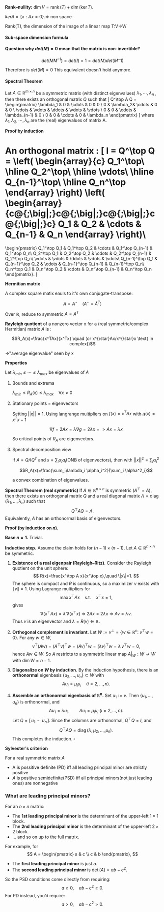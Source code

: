 **Rank–nullity:** $\dim V=\operatorname{rank}(T)+\dim(\ker T)$.

$kerA=\{x:Ax=0\}.$=> non space

Rank(T), the dimension of the image of a linear map T:V->W



#### Sub-space dimension formula 

#### Question why $det(M)=0$ mean that the matrix is non-invertible?

$$det(MM^{-1})=det(I)=1=det(M)det(M^-1)$$

Therefore is $det(M)=0$ This equivalent doesn't hold anymore.



#### Spectral Theorem

Let $A\in \mathbb{R}^{m\times n}$ be a symmetric matrix (with distinct eigenvalues) $\lambda_1,\cdots,\lambda_n$ , then there exists an orthogonal matrix $Q$ such that 
\[
Q^\top A Q =
\begin{pmatrix}
\lambda_1 & 0        & \cdots & 0        & 0 \\
0         & \lambda_2& \cdots & 0        & 0 \\
\vdots    & \vdots   & \ddots & \vdots   & \vdots \\
0         & 0        & \cdots & \lambda_{n-1} & 0 \\
0         & 0        & \cdots & 0        & \lambda_n
\end{pmatrix}
\]
where $\lambda_1,\lambda_2,\cdots,\lambda_n$ are the (real) eigenvalues of matrix A.

**Proof by induction** 

An orthogonal matrix :
\[
I = Q^\top Q =
\left(
\begin{array}{c}
Q_1^\top\\ \hline
Q_2^\top\\ \hline
\vdots\\ \hline
Q_{n-1}^\top\\ \hline
Q_n^\top
\end{array}
\right)
\left(
\begin{array}{c@{\;\big|\;}c@{\;\big|\;}c@{\;\big|\;}c@{\;\big|\;}c}
Q_1 & Q_2 & \cdots & Q_{n-1} & Q_n
\end{array}
\right)\\
=
\begin{pmatrix}
Q_1^\top Q_1 & Q_1^\top Q_2 & \cdots & Q_1^\top Q_{n-1} & Q_1^\top Q_n\\
Q_2^\top Q_1 & Q_2^\top Q_2 & \cdots & Q_2^\top Q_{n-1} & Q_2^\top Q_n\\
\vdots       & \vdots       & \ddots & \vdots           & \vdots\\
Q_{n-1}^\top Q_1 & Q_{n-1}^\top Q_2 & \cdots & Q_{n-1}^\top Q_{n-1} & Q_{n-1}^\top Q_n\\
Q_n^\top Q_1 & Q_n^\top Q_2 & \cdots & Q_n^\top Q_{n-1} & Q_n^\top Q_n
\end{pmatrix}.
\]


**Hermitian matrix** 

A complex square matix eauls to it's own conjugate-transpose:

$$A=A^{\star}\quad (A^{\star}=\bar{A}^T)$$ 

Over $\mathbb{R}$, reduce to symmetric $A=A^T$ 

**Rayleigh quotient** of a nonzero vector x for a (real symmetric/complex Hermitian) matrix $A$ is :

$$R_A(x)=\frac{x^TAx}{x^Tx} \quad (or x^{\star}Ax/x^{\star}x \text{ in complex})$$

->"average eigenvalue" seen by x

**Properties** 

Let $\lambda_{min}\leq \cdots\leq \lambda_{max}$ be eigenvalues of $A$ 

1. Bounds and extrema

   $\lambda_{min}\leq R_A(x)\leq \lambda_{max} \quad \forall x\neq 0$ 

2. Stationary points = eigenvectors

   Setting $||x||=1$. Using langrange multipliers on $f(x)=x^TAx$ with $g(x)=x^Tx-1$

   $$\nabla f = 2Ax =\lambda\nabla g =2\lambda x=>Ax=\lambda x$$

   So critical points of $R_A$ are eigenvectors.

3. Spectral decomposition view

   If $A=Q\Lambda Q^T$ and $x=\sum_i \alpha_i q_i$(ONB of eigenvectors), then  with $||x||^2=\sum_i\alpha^2_i$ 

   $$R_A(x)=\frac{\sum_i\lambda_i \alpha_i^2}{\sum_i \alpha^2_i}$$ 

   a convex combination of eigenvalues.

**Spectral Theorem (real symmetric)**
 If $A\in\mathbb{R}^{n\times n}$ is symmetric ($A^\top=A$), then there exists an orthogonal matrix $Q$ and a real diagonal matrix $\Lambda=\operatorname{diag}(\lambda_1,\dots,\lambda_n)$ such that
$$
Q^\top A Q=\Lambda.
$$
Equivalently, $A$ has an orthonormal basis of eigenvectors.

**Proof (by induction on $n$).**

**Base $n=1$.** Trivial.

**Inductive step.** Assume the claim holds for $(n-1)\times(n-1)$. Let $A\in\mathbb{R}^{n\times n}$ be symmetric.

1. **Existence of a real eigenpair (Rayleigh–Ritz).**
    Consider the Rayleigh quotient on the unit sphere:
   $$
   R(x)=\frac{x^\top A x}{x^\top x},\quad \|x\|=1.
   $$
   The sphere is compact and $R$ is continuous, so a maximizer $v$ exists with $\|v\|=1$. Using Lagrange multipliers for
   $$
   \max x^\top A x\quad\text{s.t.}\quad x^\top x=1,
   $$
   gives
   $$
   \nabla(x^\top A x)=\lambda\,\nabla(x^\top x)\ \Longrightarrow\ 2Ax=2\lambda x
   \ \Longrightarrow\ Av=\lambda v.
   $$
   Thus $v$ is an eigenvector and $\lambda=R(v)\in\mathbb{R}$.

2. **Orthogonal complement is invariant.**
    Let $W:=v^\perp=\{w\in\mathbb{R}^n:\ v^\top w=0\}$. For any $w\in W$,
   $$
   v^\top(Aw)=(A^\top v)^\top w=(Av)^\top w=(\lambda v)^\top w=\lambda\,v^\top w=0,
   $$
   hence $Aw\in W$. So $A$ restricts to a symmetric linear map $A|_W:W\to W$ with $\dim W=n-1$.

3. **Diagonalize on $W$ by induction.**
    By the induction hypothesis, there is an **orthonormal** eigenbasis $\{u_2,\dots,u_n\}\subset W$ with
   $$
   A u_i=\mu_i u_i\quad (i=2,\dots,n).
   $$

4. **Assemble an orthonormal eigenbasis of $\mathbb{R}^n$.**
    Set $u_1:=v$. Then $\{u_1,\dots,u_n\}$ is orthonormal, and
   $$
   Au_1=\lambda u_1,\qquad Au_i=\mu_i u_i\ (i=2,\dots,n).
   $$
   Let $Q=[\,u_1\ \cdots\ u_n\,]$. Since the columns are orthonormal, $Q^\top Q=I$, and
   $$
   Q^\top A Q=\operatorname{diag}(\lambda,\mu_2,\dots,\mu_n).
   $$
   This completes the induction. $\square$ 

   



**Sylvester's criterion**  

For a real symmetric matrix $A$ 

- A is possitive definite (PD) iff all leading principal minor are strictly positive
- $A$ is positive semidefinite(PSD) iff all principal minors(not just leading ones) are nonnegative

### What are leading principal minors?

For an $n \times n$ matrix:

- The **1st leading principal minor** is the determinant of the upper-left $1\times 1$ block.
- The **2nd leading principal minor** is the determinant of the upper-left $2\times 2$ block.
- … and so on up to the full matrix.

For example, for
$$
A = \begin{pmatrix}
a & c \\
c & b
\end{pmatrix},
$$

- The **first leading principal minor** is just $a$.
- The **second leading principal minor** is $\det(A) = ab - c^2$.

So the PSD conditions come directly from requiring:
$$
a \geq 0, \quad ab - c^2 \geq 0.
$$
For PD instead, you’d require:
$$
a > 0, \quad ab - c^2 > 0.
$$